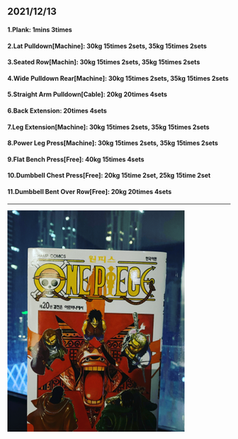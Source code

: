 ## 2021/12/13
#### 1.Plank: 1mins 3times
#### 2.Lat Pulldown\[Machine\]: 30kg 15times 2sets, 35kg 15times 2sets
#### 3.Seated Row\[Machin]: 30kg 15times 2sets, 35kg 15times 2sets
#### 4.Wide Pulldown Rear\[Machine\]: 30kg 15times 2sets, 35kg 15times 2sets
#### 5.Straight Arm Pulldown\[Cable\]: 20kg 20times 4sets
#### 6.Back Extension: 20times 4sets
#### 7.Leg Extension\[Machine]: 30kg 15times 2sets, 35kg 15times 2sets
#### 8.Power Leg Press\[Machine\]: 30kg 15times 2sets, 35kg 15times 2sets
#### 9.Flat Bench Press\[Free\]: 40kg 15times 4sets
#### 10.Dumbbell Chest Press\[Free\]: 20kg 15time 2set, 25kg 15time 2set
#### 11.Dumbbell Bent Over Row\[Free\]: 20kg 20times 4sets

---

<img src='./_resources/__020.jpg' width='400px' />
